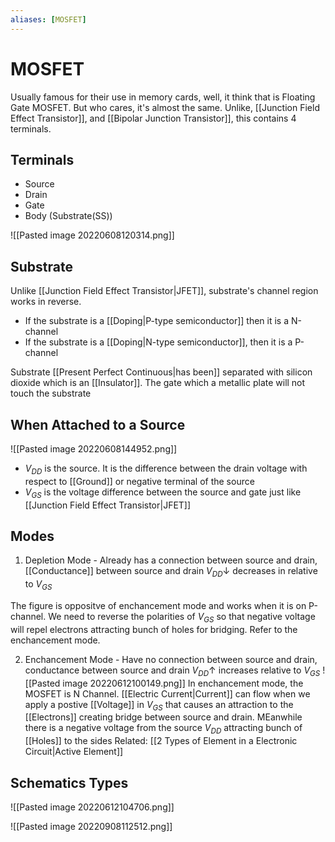 ```yaml
---
aliases: [MOSFET]
---
```

# MOSFET
Usually famous for their use in memory cards, well, it think that is Floating Gate MOSFET. But who cares, it's almost the same. Unlike, [[Junction Field Effect Transistor]], and [[Bipolar Junction Transistor]], this contains 4 terminals. 

## Terminals
- Source
- Drain
- Gate
- Body (Substrate(SS)) 

![[Pasted image 20220608120314.png]]


## Substrate
Unlike [[Junction Field Effect Transistor|JFET]], substrate's channel region works in reverse.
- If the substrate is a [[Doping|P-type semiconductor]] then it is a N-channel
- If the substrate is a [[Doping|N-type semiconductor]], then it is a P-channel

Substrate [[Present Perfect Continuous|has been]] separated with silicon dioxide which is an [[Insulator]]. The gate which a metallic plate will not touch the substrate



## When Attached to a Source
![[Pasted image 20220608144952.png]]

- $V_{DD}$  is the source. It is the difference between the drain voltage with respect to [[Ground]] or negative terminal of the source
- $V_{GS}$ is the voltage difference between the source and gate just like [[Junction Field Effect Transistor|JFET]]


## Modes
1. Depletion Mode - Already has a connection between source and drain, [[Conductance]] between source and drain $V_{DD} \downarrow$ decreases in relative to $V_{GS}$

The figure is oppositve of enchancement mode and works when it is on P-channel. We need to reverse the polarities of $V_{GS}$  so that negative voltage will repel electrons attracting bunch of holes for bridging. Refer to the enchancement mode.


2. Enchancement Mode - Have no connection between source and drain, conductance between source and drain $V_{DD} \uparrow$ increases relative to $V_{GS}$
![[Pasted image 20220612100149.png]]
In enchancement mode, the MOSFET is N Channel.  [[Electric Current|Current]] can flow when we apply a postive [[Voltage]] in $V_{GS}$
that causes an attraction to the [[Electrons]] creating bridge between source and drain. MEanwhile there is a negative voltage from the source $V_{DD}$  attracting bunch of [[Holes]] to the sides
Related: [[2 Types of Element in a Electronic Circuit|Active Element]]


## Schematics Types
![[Pasted image 20220612104706.png]]

![[Pasted image 20220908112512.png]]